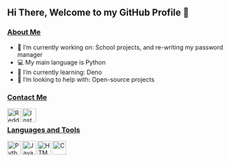 Hi There, Welcome to my GitHub Profile 👋
---

### <ins>About Me</ins>
- 🔭 I’m currently working on: School projects, and re-writing my password manager
- 💻 My main language is Python
- 🌱 I’m currently learning: Deno
- 🤔 I’m looking to help with: Open-source projects

### <ins>Contact Me</ins>
[<img align="left" alt="Reddit (Overfront-64)" width="32px" src="https://image.flaticon.com/icons/svg/1384/1384019.svg" />][Reddit]
[<img align="left" alt="Instagram (definitelyatiger)" width="32px" src="https://image.flaticon.com/icons/png/512/87/87390.png" />][Instagram]

<br />

### <ins>Languages and Tools</ins>
<img align="left" alt="Python" width="32px" src="https://upload.wikimedia.org/wikipedia/commons/thumb/c/c3/Python-logo-notext.svg/165px-Python-logo-notext.svg.png">
<img align="left" alt="Java" width="32px" src="https://i.pinimg.com/originals/f1/ea/a7/f1eaa7278f64e27128e062a3de918265.png">
<img align="left" alt="HTML" width="32px" src="https://upload.wikimedia.org/wikipedia/commons/thumb/6/61/HTML5_logo_and_wordmark.svg/1200px-HTML5_logo_and_wordmark.svg.png">
<img align="left" alt="C" width="32px" src="https://cdn.iconscout.com/icon/free/png-512/c-programming-569564.png">


<!--Links-->
[Reddit]: https://www.reddit.com/user/Overfront-64/
[Instagram]: https://www.instagram.com/definitelyatiger/
